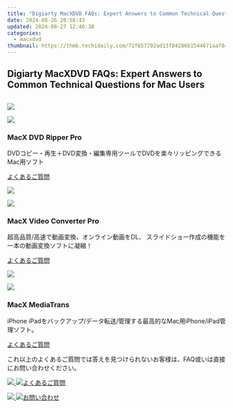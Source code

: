 ```yaml
---
title: "Digiarty MacXDVD FAQs: Expert Answers to Common Technical Questions for Mac Users"
date: 2024-08-26 20:58:43
updated: 2024-08-27 12:40:38
categories:
  - macxdvd
thumbnail: https://thmb.techidaily.com/71f657792ad13f84286b1544671aaf8455260b87c02f1f22e6d755ac15543040.jpg
---
```


## Digiarty MacXDVD FAQs: Expert Answers to Common Technical Questions for Mac Users

## 

![](https://www.macxdvd.com/support/image-style/tech-faq-jp/bgimg1.jpg)

![](https://www.macxdvd.com/support/image-style/tech-faq-jp/icon1.png)

### MacX DVD Ripper Pro

DVDコピー・再生＋DVD変換・編集専用ツールでDVDを楽々リッピングできるMac用ソフト

[よくあるご質問](https://tools.techidaily.com/macxdvd/products/)

![](https://www.macxdvd.com/support/image-style/tech-faq-jp/bgimg2.jpg)

![](https://www.macxdvd.com/support/image-style/tech-faq-jp/icon2.png)

### MacX Video Converter Pro

超高品質/高速で動画変換、オンライン動画をDL、 スライドショー作成の機能を一本の動画変換ソフトに凝縮！

[よくあるご質問](https://tools.techidaily.com/macxdvd/products/)

![](https://www.macxdvd.com/support/image-style/tech-faq-jp/bgimg4.jpg)

![](https://www.macxdvd.com/support/image-style/tech-faq-jp/icon4.png)

### MacX MediaTrans

iPhone iPadをバックアップ/データ転送/管理する最高的なMac用iPhone/iPad管理ソフト。

[よくあるご質問](https://tools.techidaily.com/macxdvd/products/)

これ以上のよくあるご質問では答えを見つけられないお客様は、FAQ或いは直接にお問い合わせください。



[![](https://www.macxdvd.com/support/image-style/tech-faq-jp/l-bg.jpg) ![](https://www.macxdvd.com/support/image-style/tech-faq-jp/book-icon.png)よくあるご質問](https://tools.techidaily.com/macxdvd/products/) 

[![](https://www.macxdvd.com/support/image-style/tech-faq-jp/r-bg.jpg) ![](https://www.macxdvd.com/support/image-style/tech-faq-jp/email-icon.png)お問い合わせ](https://tools.techidaily.com/macxdvd/products/)

<ins class="adsbygoogle"
     style="display:block"
     data-ad-format="autorelaxed"
     data-ad-client="ca-pub-7571918770474297"
     data-ad-slot="1223367746"></ins>



<ins class="adsbygoogle"
     style="display:block"
     data-ad-client="ca-pub-7571918770474297"
     data-ad-slot="8358498916"
     data-ad-format="auto"
     data-full-width-responsive="true"></ins>
